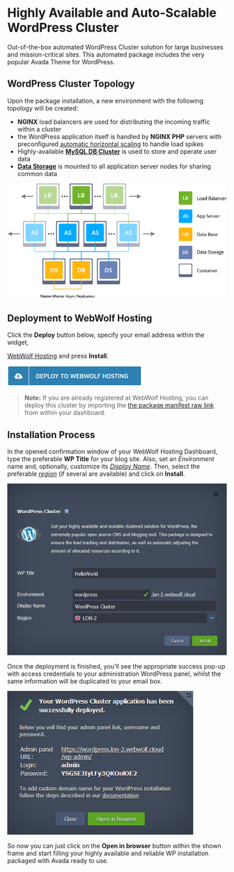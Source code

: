 # Highly Available and Auto-Scalable WordPress Cluster

Out-of-the-box automated WordPress Cluster solution for large businesses and mission-critical sites.
This automated package includes the very popular Avada Theme for WordPress.


## WordPress Cluster Topology

Upon the package installation, a new environment with the following topology will be created:
* **NGINX** load balancers are used for distributing the incoming traffic within a cluster
* the WordPress application itself is handled by **NGINX PHP** servers with preconfigured [automatic horizontal scaling](https://docs.jelastic.com/automatic-horizontal-scaling) to handle load spikes
* Highly-available **[MySQL DB Cluster](https://github.com/jelastic-jps/mysql-cluster)** is used to store and operate user data
* **[Data Storage](https://docs.jelastic.com/data-storage-container)** is mounted to all application server nodes for sharing common data

![WP Cluster Topology](images/wp-cluster-topology.png)

## Deployment to WebWolf Hosting

Click the **Deploy** button below, specify your email address within the widget,

[WebWolf Hosting](https://webwolfhosting.com/install-application/?manifest=https://raw.githubusercontent.com/webwolfhosting/wordpress-cluster/master/manifest.jps&keys=app.cloud.webwolf.systems&filter=auto_cluster) and press **Install**.

[![Deploy to WebWolf Hosting](images/deploy-to-webwolf.png)](https://jelastic.com/install-application/?manifest=https://raw.githubusercontent.com/webwolfhosting/wordpress-cluster/master/manifest.jps&keys=app.cloud.webwolf.systems&filter=auto_cluster)

> **Note:** If you are already registered at WebWolf Hosting, you can deploy this cluster by importing the  [the package manifest raw link](https://raw.githubusercontent.com/webwolfhosting/wordpress-cluster/master/manifest.jps) from within your dashboard.

## Installation Process

In the opened confirmation window of your WebWolf Hosting Dashboard, type the preferable **WP Title** for your blog site. Also, set an _Environment_ name and, optionally, customize its _[Display Name](https://docs.jelastic.com/environment-aliases)_. Then, select the preferable _[region](https://docs.jelastic.com/environment-regions)_ (if several are available) and click on **Install**.

![WP Cluster Installation](images/wp-cluster-installation.png)

Once the deployment is finished, you'll see the appropriate success pop-up with access credentials to your administration WordPress panel, whilst the same information will be duplicated to your email box.

![WP Cluster Installed](images/wp-cluster-installed.png)

So now you can just click on the **Open in browser** button within the shown frame and start filling your highly available and reliable WP installation packaged with Avada ready to use.

